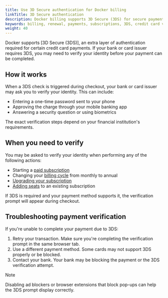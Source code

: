 ```yaml
---
title: Use 3D Secure authentication for Docker billing
linkTitle: 3D Secure authentication
description: Docker billing supports 3D Secure (3DS) for secure payment authentication. Learn how 3DS works with Docker subscriptions.
keywords: billing, renewal, payments, subscriptions, 3DS, credit card verification, secure payments, Docker billing security
weight: 40
---
```


Docker supports [3D Secure (3DS)], an extra layer of authentication required
for certain credit card payments. If your bank or card issuer requires 3DS, you
may need to verify your identity before your payment can be completed.

## How it works

When a 3DS check is triggered during checkout, your bank or card issuer
may ask you to verify your identity. This can include:

- Entering a one-time password sent to your phone
- Approving the charge through your mobile banking app
- Answering a security question or using biometrics

The exact verification steps depend on your financial institution's
requirements.

## When you need to verify

You may be asked to verify your identity when performing any of the following
actions:

- Starting a [paid subscription](../subscription/setup.md)
- Changing your [billing cycle](/billing/cycle/) from monthly to annual
- [Upgrading your subscription](../subscription/change.md)
- [Adding seats](../subscription/manage-seats.md) to an existing subscription

If 3DS is required and your payment method supports it, the verification prompt
will appear during checkout.

## Troubleshooting payment verification

If you're unable to complete your payment due to 3DS:

1. Retry your transaction. Make sure you're completing the verification
prompt in the same browser tab.
1. Use a different payment method. Some cards may not support 3DS properly
or be blocked.
1. Contact your bank. Your bank may be blocking the payment or the 3DS
verification attempt.

> [!NOTE]
>
> Disabling ad blockers or browser extensions that block pop-ups can help
the 3DS prompt display correctly.
